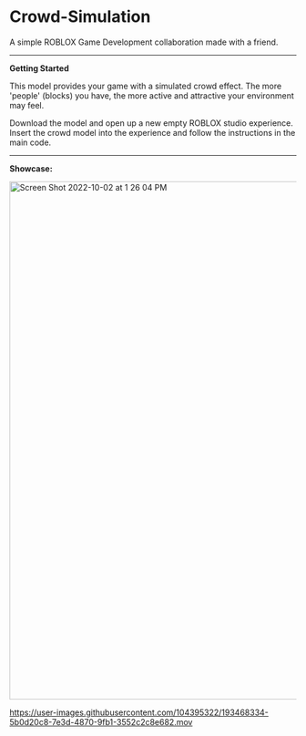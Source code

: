 # Crowd-Simulation
A simple ROBLOX Game Development collaboration made with a friend.

------
**Getting Started**


This model provides your game with a simulated crowd effect. The more 'people' (blocks) you have, the more active and attractive your environment may feel.

Download the model and open up a new empty ROBLOX studio experience. Insert the crowd model into the experience and follow the instructions in the main code.



------
**Showcase:**

<img width="909" alt="Screen Shot 2022-10-02 at 1 26 04 PM" src="https://user-images.githubusercontent.com/104395322/193467541-0eef4a0f-1a88-4e1b-b5ac-e7ba14841a85.png">



https://user-images.githubusercontent.com/104395322/193468334-5b0d20c8-7e3d-4870-9fb1-3552c2c8e682.mov
